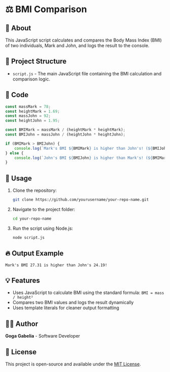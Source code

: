 # ⚖️ BMI Comparison

## 📌 About
This JavaScript script calculates and compares the Body Mass Index (BMI) of two individuals, Mark and John, and logs the result to the console.

## 📂 Project Structure
- `script.js` - The main JavaScript file containing the BMI calculation and comparison logic.

## 📝 Code
```javascript
const massMark = 78;
const heightMark = 1.69;
const massJohn = 92;
const heightJohn = 1.95;

const BMIMark = massMark / (heightMark * heightMark);
const BMIJohn = massJohn / (heightJohn * heightJohn);

if (BMIMark > BMIJohn) {
    console.log(`Mark's BMI ${BMIMark} is higher than John's! (${BMIJohn})`);
} else {
    console.log(`John's BMI ${BMIJohn} is higher than Mark's! (${BMIMark})`);
}
```

## 🚀 Usage
1. Clone the repository:
   ```sh
   git clone https://github.com/yourusername/your-repo-name.git
   ```
2. Navigate to the project folder:
   ```sh
   cd your-repo-name
   ```
3. Run the script using Node.js:
   ```sh
   node script.js
   ```

## 🔥 Output Example
```
Mark's BMI 27.31 is higher than John's 24.19! 
```

## 💡 Features
- Uses JavaScript to calculate BMI using the standard formula: `BMI = mass / height²`
- Compares two BMI values and logs the result dynamically
- Uses template literals for cleaner output formatting

## 👨‍💻 Author
**Goga Gabelia** - Software Developer

## 📜 License
This project is open-source and available under the [MIT License](LICENSE).
